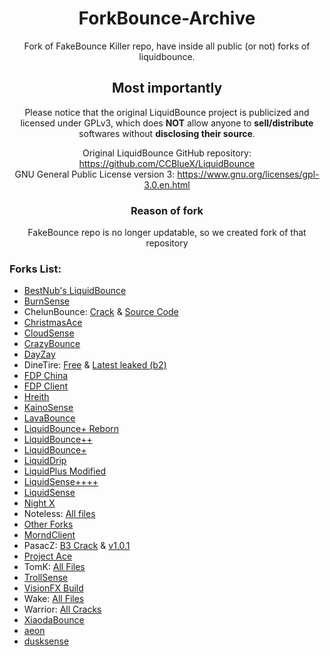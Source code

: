 <div align="center">

# ForkBounce-Archive
Fork of FakeBounce Killer repo, have inside all public (or not) forks of liquidbounce.
## Most importantly
 Please notice that the original LiquidBounce project is publicized and licensed under GPLv3, which does **NOT** allow anyone to **sell/distribute** softwares without **disclosing their source**.
 
Original LiquidBounce GitHub repository: https://github.com/CCBlueX/LiquidBounce \
GNU General Public License version 3: https://www.gnu.org/licenses/gpl-3.0.en.html

### Reason of fork
FakeBounce repo is no longer updatable, so we created fork of that repository
</div>


### Forks List:
- [BestNub's LiquidBounce](https://github.com/CatsPnewed1337/ForkBounce-Archive/blob/main/BestNub's%20LB/READMe.md)
- [BurnSense](https://github.com/CatsPnewed1337/ForkBounce-Archive/blob/main/Burnsense/README.md)
- ChelunBounce: [Crack](https://github.com/CatsPnewed1337/ForkBounce-Archive/raw/main/ChenlunBounce/ChenlunBounce%20Cracked.jar) & [Source Code](https://github.com/CatsPnewed1337/ForkBounce-Archive/raw/main/ChenlunBounce/ChenlunBounce-SRC.zip)
- [ChristmasAce](https://github.com/CatsPnewed1337/ForkBounce-Archive/blob/main/ChrismasAce/ChrismasAce%20Cracked.jar)
- [CloudSense](https://github.com/CatsPnewed1337/ForkBounce-Archive/raw/main/Cloudsense/Cloudsense0220%20-%20C.jar)
- [CrazyBounce](https://github.com/CatsPnewed1337/ForkBounce-Archive/raw/main/CrazyBounce/CrazyBounce%20Crack.jar)
- [DayZay](https://github.com/CatsPnewed1337/ForkBounce-Archive/blob/main/DayZay/README.md)
- DineTire: [Free](https://github.com/CatsPnewed1337/ForkBounce-Archive/raw/main/DineTire/DineTire_FREE.jar) & [Latest leaked (b2)](https://github.com/CatsPnewed1337/ForkBounce-Archive/raw/main/DineTire/DineTire-b2.jar)
- [FDP China](https://github.com/CatsPnewed1337/ForkBounce-Archive/blob/main/FDP%20China/README.md)
- [FDP Client](https://github.com/CatsPnewed1337/ForkBounce-Archive/blob/main/FDP%20Client/README.md)
- [Hreith](https://github.com/CatsPnewed1337/ForkBounce-Archive/raw/main/Hreith/Hreith%20-%20C.jar)
- [KainoSense](https://github.com/CatsPnewed1337/ForkBounce-Archive/blob/main/KainoSense/README.md)
- [LavaBounce](https://github.com/CatsPnewed1337/ForkBounce-Archive/blob/main/Lavabounce/README.md)
- [LiquidBounce+ Reborn](https://github.com/CatsPnewed1337/ForkBounce-Archive/blob/main/LiquidBounce%2B%20Reborn/README.md)
- [LiquidBounce++](https://github.com/CatsPnewed1337/ForkBounce-Archive/blob/main/LiquidBounce%2B%2B/README.md)
- [LiquidBounce+](https://github.com/CatsPnewed1337/ForkBounce-Archive/blob/main/LiquidBounce+/README.md)
- [LiquidDrip](https://github.com/CatsPnewed1337/ForkBounce-Archive/blob/main/LiquidDrip/README.md)
- [LiquidPlus Modified](https://github.com/CatsPnewed1337/ForkBounce-Archive/raw/main/LiquidPlus-Modified/output_yTWEr2.tar.gz)
- [LiquidSense++++](https://github.com/CatsPnewed1337/ForkBounce-Archive/blob/main/LiquidSense++++/README.md)
- [LiquidSense](https://github.com/CatsPnewed1337/ForkBounce-Archive/raw/main/LiquidSense/LiquidSense-b5.2.jar)
- [Night X](https://github.com/CatsPnewed1337/ForkBounce-Archive/blob/main/Night%20X/README.md)
- Noteless: [All files](https://github.com/CatsPnewed1337/ForkBounce-Archive/tree/main/Noteless)
- [Other Forks](https://github.com/CatsPnewed1337/ForkBounce-Archive/tree/main/Other)
- [MorndClient](https://github.com/CatsPnewed1337/ForkBounce-Archive/blob/main/MorndClient/README.md)
- PasacZ: [B3 Crack](https://github.com/CatsPnewed1337/ForkBounce-Archive/raw/main/PasacZ/PasacZ-b3-Cracked.jar) & [v1.0.1](https://github.com/CatsPnewed1337/ForkBounce-Archive/raw/main/PasacZ/PasacZ-v1.0.1.zip)
- [Project Ace](https://github.com/CatsPnewed1337/ForkBounce-Archive/raw/main/ProjectAce/Project_Ace.jar)
- TomK: [All Files](https://github.com/CatsPnewed1337/ForkBounce-Archive/tree/main/TomK)
- [TrollSense](https://github.com/CatsPnewed1337/ForkBounce-Archive/blob/main/TrollSense/README.md)
- [VisionFX Build](https://github.com/CatsPnewed1337/ForkBounce-Archive/raw/main/VisionFX/VisionFX-Build.jar)
- Wake: [All Files](https://github.com/CatsPnewed1337/ForkBounce-Archive/tree/main/Wake)
- Warrior: [All Cracks](https://github.com/CatsPnewed1337/ForkBounce-Archive/tree/main/Warrior)
- [XiaodaBounce](https://github.com/CatsPnewed1337/ForkBounce-Archive/raw/main/XiaodaBounce/XiaodaBounce-New-Cracked.jar)
- [aeon](https://github.com/CatsPnewed1337/ForkBounce-Archive/blob/main/aeon/aeon%20v2%20Crack.jar)
- [dusksense](https://github.com/CatsPnewed1337/ForkBounce-Archive/blob/main/dusksense/dusksense%20-%20C.jar)
